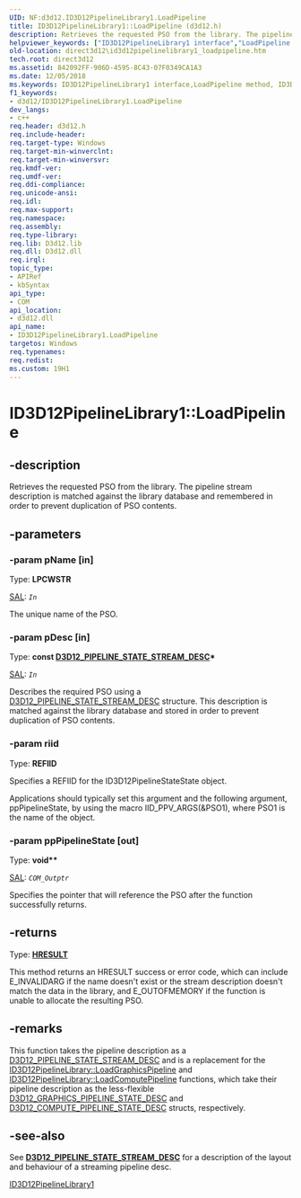 ```yaml
---
UID: NF:d3d12.ID3D12PipelineLibrary1.LoadPipeline
title: ID3D12PipelineLibrary1::LoadPipeline (d3d12.h)
description: Retrieves the requested PSO from the library. The pipeline stream description is matched against the library database and remembered in order to prevent duplication of PSO contents.
helpviewer_keywords: ["ID3D12PipelineLibrary1 interface","LoadPipeline method","ID3D12PipelineLibrary1.LoadPipeline","ID3D12PipelineLibrary1::LoadPipeline","LoadPipeline","LoadPipeline method","LoadPipeline method","ID3D12PipelineLibrary1 interface","d3d12/ID3D12PipelineLibrary1::LoadPipeline","direct3d12.id3d12pipelinelibrary1_loadpipeline"]
old-location: direct3d12\id3d12pipelinelibrary1_loadpipeline.htm
tech.root: direct3d12
ms.assetid: 842092FF-906D-4595-8C43-07F0349CA1A3
ms.date: 12/05/2018
ms.keywords: ID3D12PipelineLibrary1 interface,LoadPipeline method, ID3D12PipelineLibrary1.LoadPipeline, ID3D12PipelineLibrary1::LoadPipeline, LoadPipeline, LoadPipeline method, LoadPipeline method,ID3D12PipelineLibrary1 interface, d3d12/ID3D12PipelineLibrary1::LoadPipeline, direct3d12.id3d12pipelinelibrary1_loadpipeline
f1_keywords:
- d3d12/ID3D12PipelineLibrary1.LoadPipeline
dev_langs:
- c++
req.header: d3d12.h
req.include-header: 
req.target-type: Windows
req.target-min-winverclnt: 
req.target-min-winversvr: 
req.kmdf-ver: 
req.umdf-ver: 
req.ddi-compliance: 
req.unicode-ansi: 
req.idl: 
req.max-support: 
req.namespace: 
req.assembly: 
req.type-library: 
req.lib: D3d12.lib
req.dll: D3d12.dll
req.irql: 
topic_type:
- APIRef
- kbSyntax
api_type:
- COM
api_location:
- d3d12.dll
api_name:
- ID3D12PipelineLibrary1.LoadPipeline
targetos: Windows
req.typenames: 
req.redist: 
ms.custom: 19H1
---
```


# ID3D12PipelineLibrary1::LoadPipeline


## -description


Retrieves the requested PSO from the library. The pipeline stream description is matched against the library database and remembered in order to prevent duplication of PSO contents.


## -parameters




### -param pName [in]

Type: <b>LPCWSTR</b>

<a href="https://docs.microsoft.com/visualstudio/code-quality/annotating-function-parameters-and-return-values?view=vs-2015">SAL</a>: <code>_In_</code>

The unique name of the PSO.


### -param pDesc [in]

Type: <b>const <a href="../d3d12/ns-d3d12-d3d12_pipeline_state_stream_desc.md">D3D12_PIPELINE_STATE_STREAM_DESC</a>*</b>

<a href="https://docs.microsoft.com/visualstudio/code-quality/annotating-function-parameters-and-return-values?view=vs-2015">SAL</a>: <code>_In_</code>

Describes the required PSO using a <a href="../d3d12/ns-d3d12-d3d12_pipeline_state_stream_desc.md">D3D12_PIPELINE_STATE_STREAM_DESC</a> structure. This description is matched against the library database and stored in order to prevent duplication of PSO contents.


### -param riid

Type: <b>REFIID</b>

Specifies a REFIID for the ID3D12PipelineStateState object.

Applications should typically set this argument and the following argument, ppPipelineState, by using the macro IID_PPV_ARGS(&amp;PSO1), where PSO1 is the name of the object.


### -param ppPipelineState [out]

Type: <b>void**</b>

<a href="https://docs.microsoft.com/visualstudio/code-quality/annotating-function-parameters-and-return-values?view=vs-2015">SAL</a>: <code>_COM_Outptr_</code>

Specifies the pointer that will reference the PSO after the function successfully returns.


## -returns



Type: <b><a href="/windows/win32/com/structure-of-com-error-codes">HRESULT</a></b>

This method returns an HRESULT success or error code, which can include E_INVALIDARG if the name doesn't exist or the stream description doesn't match the data in the library, and E_OUTOFMEMORY if the function is unable to allocate the resulting PSO.




## -remarks



This function takes the pipeline description as a <a href="../d3d12/ns-d3d12-d3d12_pipeline_state_stream_desc.md">D3D12_PIPELINE_STATE_STREAM_DESC</a> and is a replacement for the <a href="../d3d12/nf-d3d12-id3d12pipelinelibrary-loadgraphicspipeline.md">ID3D12PipelineLibrary::LoadGraphicsPipeline</a> and <a href="../d3d12/nf-d3d12-id3d12pipelinelibrary-loadcomputepipeline.md">ID3D12PipelineLibrary::LoadComputePipeline</a> functions, which take their pipeline description as the less-flexible <a href="../d3d12/ns-d3d12-d3d12_graphics_pipeline_state_desc.md">D3D12_GRAPHICS_PIPELINE_STATE_DESC</a> and <a href="../d3d12/ns-d3d12-d3d12_compute_pipeline_state_desc.md">D3D12_COMPUTE_PIPELINE_STATE_DESC</a> structs, respectively.




## -see-also


See <a href="/windows/win32/api/d3d12/ns-d3d12-d3d12_pipeline_state_stream_desc"><b>D3D12_PIPELINE_STATE_STREAM_DESC</b></a> for a description of the layout and behaviour of a streaming pipeline desc.


<a href="../d3d12/nn-d3d12-id3d12pipelinelibrary1.md">ID3D12PipelineLibrary1</a>
 

 
